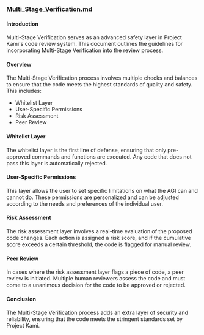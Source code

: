 ### Multi_Stage_Verification.md

#### Introduction
Multi-Stage Verification serves as an advanced safety layer in Project Kami's code review system. This document outlines the guidelines for incorporating Multi-Stage Verification into the review process.

#### Overview
The Multi-Stage Verification process involves multiple checks and balances to ensure that the code meets the highest standards of quality and safety. This includes:
- Whitelist Layer
- User-Specific Permissions
- Risk Assessment
- Peer Review

#### Whitelist Layer
The whitelist layer is the first line of defense, ensuring that only pre-approved commands and functions are executed. Any code that does not pass this layer is automatically rejected.

#### User-Specific Permissions
This layer allows the user to set specific limitations on what the AGI can and cannot do. These permissions are personalized and can be adjusted according to the needs and preferences of the individual user.

#### Risk Assessment
The risk assessment layer involves a real-time evaluation of the proposed code changes. Each action is assigned a risk score, and if the cumulative score exceeds a certain threshold, the code is flagged for manual review.

#### Peer Review
In cases where the risk assessment layer flags a piece of code, a peer review is initiated. Multiple human reviewers assess the code and must come to a unanimous decision for the code to be approved or rejected.

#### Conclusion
The Multi-Stage Verification process adds an extra layer of security and reliability, ensuring that the code meets the stringent standards set by Project Kami.
